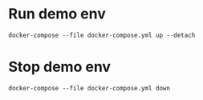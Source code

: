 Run demo env
============
```shell
docker-compose --file docker-compose.yml up --detach
```

Stop demo env
=============
```shell
docker-compose --file docker-compose.yml down
```
